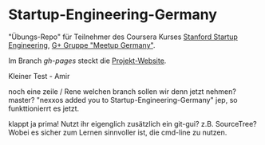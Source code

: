 Startup-Engineering-Germany
===========================

"Übungs-Repo" für Teilnehmer des Coursera Kurses [Stanford Startup Engineering](https://www.coursera.org/course/startup), [G+ Gruppe "Meetup Germany"](https://plus.google.com/communities/116260990527048052487).


Im Branch *gh-pages* steckt die [Projekt-Website](http://nexxos.github.io/Startup-Engineering-Germany/).

Kleiner Test - Amir

noch eine zeile / Rene
welchen branch sollen wir denn jetzt nehmen? master?
"nexxos added you to Startup-Engineering-Germany" jep, so funkttionierrt es jetzt.

klappt ja prima! Nutzt ihr eigenglich zusätzlich ein git-gui? z.B. SourceTree? Wobei es sicher 
zum Lernen sinnvoller ist, die cmd-line zu nutzen.


